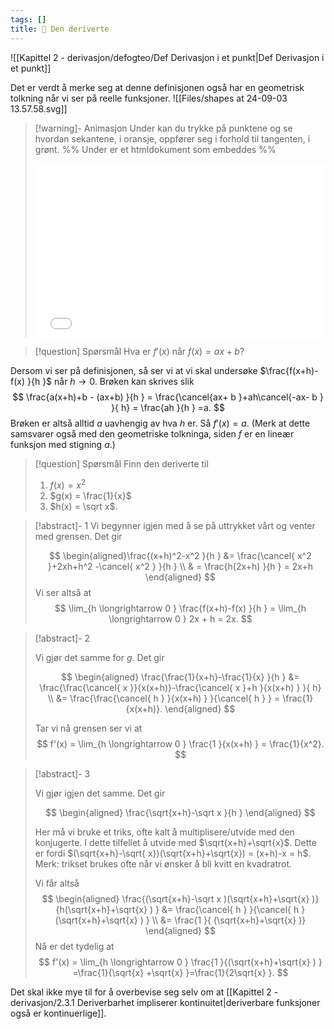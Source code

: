 ```yaml
---
tags: []
title: 📄 Den deriverte
---
```

![[Kapittel 2 - derivasjon/defogteo/Def Derivasjon i et punkt|Def Derivasjon i et punkt]]

Det er verdt å merke seg at denne definisjonen også har en geometrisk tolkning når vi ser på reelle funksjoner. 
![[Files/shapes at 24-09-03 13.57.58.svg]]

> [!warning]- Animasjon
> Under kan du trykke på punktene og se hvordan sekantene, i oransje, oppfører seg i forhold til tangenten, i grønt.
> %% Under er et htmldokument som embeddes %%
> <iframe src="Files\derivasjonsomgrense.html"  frameborder="0" scrolling="no" style="aspect-ratio: 500/300; width: 100%"> </iframe>
> 

> [!question] Spørsmål 
>   Hva er $f'(x)$ når $f(x) = ax+b$?

Dersom vi ser på definisjonen, så ser vi at vi skal undersøke $\frac{f(x+h)-f(x) }{h }$ når $h \longrightarrow 0$. Brøken kan skrives slik
$$
\frac{a(x+h)+b - (ax+b) }{h }  = \frac{\cancel{ax+ b }+ah\cancel{-ax- b } }{ h} = \frac{ah }{h } =a.  
$$
Brøken er altså alltid $a$ uavhengig av hva $h$ er. Så $f'(x) = a$. (Merk at dette samsvarer også med den geometriske tolkninga, siden $f$ er en lineær funksjon med stigning $a$.)

> [!question] Spørsmål 
> Finn den deriverte til
> 1. $f(x) = x^2$
> 2. $g(x) = \frac{1}{x}$
> 3. $h(x) = \sqrt x$.

> [!abstract]- 1 
> Vi begynner igjen med å se på uttrykket vårt og venter med grensen. Det gir
> 
> $$
> \begin{aligned}\frac{(x+h)^2-x^2 }{h }  &= \frac{\cancel{ x^2 }+2xh+h^2 -\cancel{  x^2 } }{h } \\ & =  \frac{h(2x+h) }{h }  = 2x+h \end{aligned}
> $$ 
> Vi ser altså at 
> $$
> \lim_{h \longrightarrow  0 } \frac{f(x+h)-f(x) }{h } = \lim_{h \longrightarrow  0 } 2x + h = 2x.  
> $$

> [!abstract]- 2  
>  
>  Vi gjør det samme for $g$. Det gir
>  
>  $$
>  \begin{aligned} 
>    \frac{\frac{1}{x+h}-\frac{1}{x} }{h } &= \frac{\frac{\cancel{ x }}{x(x+h)}-\frac{\cancel{ x }+h }{x(x+h) }  }{ h} \\ &= \frac{\frac{\cancel{ h } }{x(x+h) }  }{\cancel{ h } }   = \frac{1}{x(x+h)}.
>    \end{aligned} 
> $$
> 
> Tar vi nå grensen ser vi at
> $$
> f'(x) = \lim_{h \longrightarrow  0 } \frac{1 }{x(x+h) } = \frac{1}{x^2}.  
> $$
> 

> [!abstract]- 3
> 
> Vi gjør igjen det samme. Det gir
> 
> $$
> \begin{aligned} 
> \frac{\sqrt{x+h}-\sqrt x }{h }  
> \end{aligned} 
> $$
> 
> Her må vi bruke et triks, ofte kalt å multiplisere/utvide med den konjugerte. I dette tilfellet å utvide med $\sqrt{x+h}+\sqrt{x}$. Dette er fordi $(\sqrt{x+h}-\sqrt{ x})(\sqrt{x+h}+\sqrt{x}) = (x+h)-x = h$.
> Merk: trikset brukes ofte når vi ønsker å bli kvitt en kvadratrot.
> 
> Vi får altså
> $$
> \begin{aligned} 
>   \frac{(\sqrt{x+h}-\sqrt x )(\sqrt{x+h}+\sqrt{x}  )}{h(\sqrt{x+h}+\sqrt{x}  ) }   &= \frac{\cancel{ h } }{\cancel{ h }(\sqrt{x+h}+\sqrt{x}  ) } \\ &= \frac{1 }{ (\sqrt{x+h}+\sqrt{x}  )} 
> \end{aligned} 
> $$
> Nå er det tydelig at
> $$
> f'(x) = \lim_{h \longrightarrow  0 } \frac{1 }{(\sqrt{x+h}+\sqrt{x}  ) } =\frac{1}{\sqrt{x} +\sqrt{x} }=\frac{1}{2\sqrt{x} }. 
> $$


Det skal ikke mye til for å overbevise seg selv om at [[Kapittel 2 - derivasjon/2.3.1 Deriverbarhet impliserer kontinuitet|deriverbare funksjoner også er kontinuerlige]]. 
